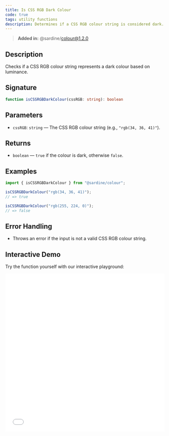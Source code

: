 ```yaml
---
title: Is CSS RGB Dark Colour
code: true
tags: utility functions
description: Determines if a CSS RGB colour string is considered dark.
---
```


> **Added in:** @sardine/colour@1.2.0

## Description

Checks if a CSS RGB colour string represents a dark colour based on luminance.

## Signature

```typescript
function isCSSRGBDarkColour(cssRGB: string): boolean
```

## Parameters
- `cssRGB`: `string` — The CSS RGB colour string (e.g., `"rgb(34, 36, 41)"`).

## Returns
- `boolean` — `true` if the colour is dark, otherwise `false`.

## Examples

```typescript
import { isCSSRGBDarkColour } from "@sardine/colour";

isCSSRGBDarkColour("rgb(34, 36, 41)");
// => true

isCSSRGBDarkColour("rgb(255, 224, 0)");
// => false
```

## Error Handling

- Throws an error if the input is not a valid CSS RGB colour string.

## Interactive Demo
Try the function yourself with our interactive playground:

<iframe
  src="/playground/isCSSRGBDarkColour.html"
  title="isCSSRGBDarkColour"
  width="100%"
  height="500px"
  style="border:0; overflow:hidden;"
  sandbox="allow-scripts allow-same-origin"
></iframe>
